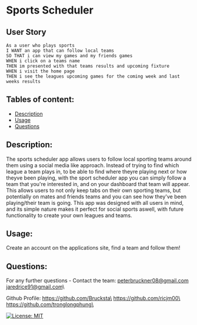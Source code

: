 # Sports Scheduler

## User Story

```
As a user who plays sports
I WANT an app that can follow local teams 
SO THAT i can view my games and my friends games
WHEN i click on a teams name
THEN im presented with that teams results and upcoming fixture
WHEN i visit the home page
THEN i see the leagues upcoming games for the coming week and last weeks results
```

## Tables of content:
- [Description](#description)
- [Usage](#usage)
- [Questions](#questions)

## Description:
The sports scheduler app allows users to follow local sporting teams around them using a social media like approach. Instead of trying to find which league a team plays in, to be able to find where theyre playing next or how theyve been playing, with the sport scheduler app you can simply follow a team that you're interested in, and on your dashboard that team will appear. This allows users to not only keep tabs on their own sporting teams, but potentially on mates and friends teams and you can see how they've been playing/their team is going. This app was designed with all users in mind, and its simple nature makes it perfect for social sports aswell, with future functionality to create your own leagues and teams.
 
## Usage:
Create an account on the applications site, find a team and follow them! 

## Questions:

For any further questions -
Contact the team: peterbruckner08@gmail.com\
                  jaredrice91@gmail.com\
                  
Github Profile: https://github.com/Brucksta\
                https://github.com/ricjm00\
                https://github.com/tronglongphung\

[![License: MIT](https://img.shields.io/badge/License-MIT-yellow.svg)](https://opensource.org/licenses/MIT)
